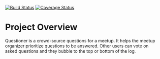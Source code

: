 
[![Build Status](https://travis-ci.org/blairt001/Questioner.svg?branch=develop)](https://travis-ci.org/blairt001/Questioner)
[![Coverage Status](https://coveralls.io/repos/github/blairt001/Questioner/badge.svg?branch=develop)](https://coveralls.io/github/blairt001/Questioner?branch=develop)

# Project Overview
Questioner is a crowd-source questions for a meetup. It helps the meetup organizer prioritize questions to be answered. Other users can vote on asked questions and they bubble to the top or bottom of the log.
